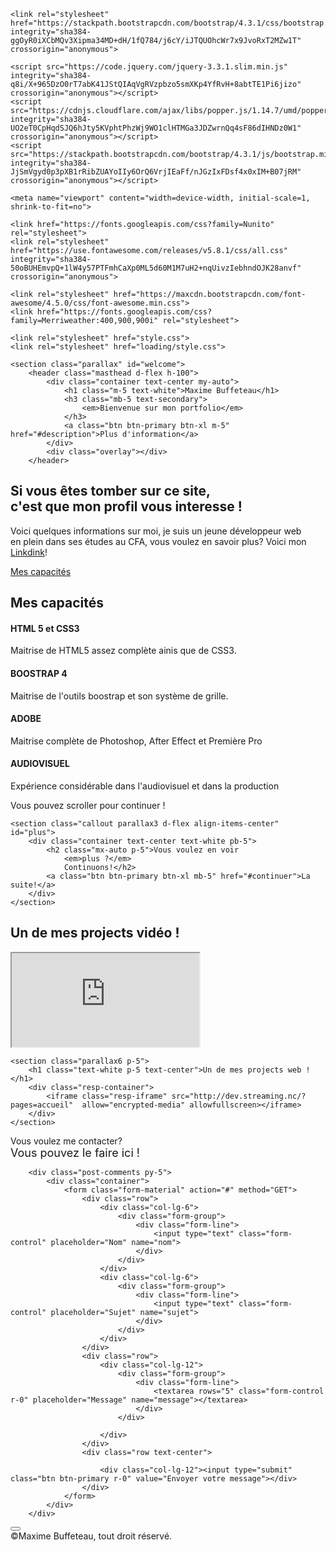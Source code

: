<!DOCTYPE html>
<html lang="fr">
<head>
    <meta charset="UTF-8">
    <title>Maxime Buffeteau</title>

    <link rel="stylesheet" href="https://stackpath.bootstrapcdn.com/bootstrap/4.3.1/css/bootstrap.min.css" integrity="sha384-ggOyR0iXCbMQv3Xipma34MD+dH/1fQ784/j6cY/iJTQUOhcWr7x9JvoRxT2MZw1T" crossorigin="anonymous">

    <script src="https://code.jquery.com/jquery-3.3.1.slim.min.js" integrity="sha384-q8i/X+965DzO0rT7abK41JStQIAqVgRVzpbzo5smXKp4YfRvH+8abtTE1Pi6jizo" crossorigin="anonymous"></script>
    <script src="https://cdnjs.cloudflare.com/ajax/libs/popper.js/1.14.7/umd/popper.min.js" integrity="sha384-UO2eT0CpHqdSJQ6hJty5KVphtPhzWj9WO1clHTMGa3JDZwrnQq4sF86dIHNDz0W1" crossorigin="anonymous"></script>
    <script src="https://stackpath.bootstrapcdn.com/bootstrap/4.3.1/js/bootstrap.min.js" integrity="sha384-JjSmVgyd0p3pXB1rRibZUAYoIIy6OrQ6VrjIEaFf/nJGzIxFDsf4x0xIM+B07jRM" crossorigin="anonymous"></script>

    <meta name="viewport" content="width=device-width, initial-scale=1, shrink-to-fit=no">

    <link href="https://fonts.googleapis.com/css?family=Nunito" rel="stylesheet">
    <link rel="stylesheet" href="https://use.fontawesome.com/releases/v5.8.1/css/all.css" integrity="sha384-50oBUHEmvpQ+1lW4y57PTFmhCaXp0ML5d60M1M7uH2+nqUivzIebhndOJK28anvf" crossorigin="anonymous">

    <link rel="stylesheet" href="https://maxcdn.bootstrapcdn.com/font-awesome/4.5.0/css/font-awesome.min.css">
    <link href="https://fonts.googleapis.com/css?family=Merriweather:400,900,900i" rel="stylesheet">

    <link rel="stylesheet" href="style.css">
    <link rel="stylesheet" href="loading/style.css">
</head>



<body>

    <section class="parallax" id="welcome">
        <header class="masthead d-flex h-100">
            <div class="container text-center my-auto">
                <h1 class="m-5 text-white">Maxime Buffeteau</h1>
                <h3 class="mb-5 text-secondary">
                    <em>Bienvenue sur mon portfolio</em>
                </h3>
                <a class="btn btn-primary btn-xl m-5" href="#description">Plus d'information</a>
            </div>
            <div class="overlay"></div>
        </header>
</section>
    <section class="">
        <section class="content-section parallax2 d-flex align-items-center" id="description">
            <div class="container text-center">
                <div class="row">
                    <div class="col-lg-10 mx-auto">
                        <h2 class="m-5">Si vous êtes tomber sur ce site,<br> c'est que mon profil vous interesse !</h2>
                        <p class="lead mt-5">Voici quelques informations sur moi, je suis un jeune développeur web <br>en plein dans
                            ses études au CFA, vous voulez en savoir plus? Voici mon
                            <a href="https://fr.linkedin.com/">Linkdink</a>!</p>
                        <a class="btn btn-dark btn-xl m-5" href="#capacites">Mes capacités</a>
                    </div>
                </div>
            </div>
        </section>
</section>
    <section class="content-section text-white text-center parallax5 d-flex align-items-center" id="capacites">
        <div class="container">
            <div class="content-section-heading">
                <h2 class="p-5">Mes capacités</h2>
            </div>
            <div class="row p-5">
                <div class="col-lg-3 col-md-6 mb-5 mb-lg-0">
          <span class="service-icon rounded-circle mx-auto mb-3" style="font-size: 100px;">
            <i class="fab fa-html5"></i>
          </span>
                    <h4>
                        <strong>HTML 5 et CSS3</strong>
                    </h4>
                    <p class="text-faded mb-0">Maitrise de HTML5 assez complète ainis que de CSS3.</p>
                </div>
                <div class="col-lg-3 col-md-6 mb-5 mb-lg-0">
          <span class="service-icon rounded-circle mx-auto mb-3" style="font-size: 100px;">
            <i class="fab fa-bootstrap"></i>
          </span>
                    <h4>
                        <strong>BOOSTRAP 4</strong>
                    </h4>
                    <p class="text-faded mb-0">Maitrise de l'outils boostrap et son système de grille.</p>
                </div>
                <div class="col-lg-3 col-md-6 mb-5 mb-md-0">
          <span class="service-icon rounded-circle mx-auto mb-3" style="font-size: 100px;">
            <i class="fab fa-adobe"></i>
          </span>
                    <h4>
                        <strong>ADOBE</strong>
                    </h4>
                    <p class="text-faded mb-0">Maitrise complète de Photoshop, After Effect et Première Pro</p>
                </div>
                <div class="col-lg-3 col-md-6">
          <span class="service-icon rounded-circle mx-auto mb-3" style="font-size: 100px;">
            <i class="fas fa-video"></i>
          </span>
                    <h4>
                        <strong>AUDIOVISUEL</strong>
                    </h4>
                    <p class="text-faded mb-0">Expérience considérable dans l'audiovisuel et dans la production</p>
                </div>
            </div>
            <p class="text-muted font-italic">Vous pouvez scroller pour continuer !</p>
        </div>
    </section>

    <section class="callout parallax3 d-flex align-items-center" id="plus">
        <div class="container text-center text-white pb-5">
            <h2 class="mx-auto p-5">Vous voulez en voir
                <em>plus ?</em>
                Continuons!</h2>
            <a class="btn btn-primary btn-xl mb-5" href="#continuer">La suite!</a>
        </div>
    </section>

<section class="parallax4 p-5" id="continuer">
    <h1 class="text-white p-5 text-center">Un de mes projects vidéo !</h1>
    <div class="resp-container">
        <iframe class="resp-iframe" src="https://www.youtube.com/embed/VLgJsByBb_4?rel=0;&autoplay=1&mute=1" allow="encrypted-media"></iframe>
    </div>
</section>

    <section class="parallax6 p-5">
        <h1 class="text-white p-5 text-center">Un de mes projects web !</h1>
        <div class="resp-container">
            <iframe class="resp-iframe" src="http://dev.streaming.nc/?pages=accueil"  allow="encrypted-media" allowfullscreen></iframe>
        </div>
    </section>


<section class="parallax7">
        <div class="text-center text-muted pt-5" >
            <span class="font-italic">Vous voulez me contacter?</span>
        </div>
        <div class="text-center text-white pb-5">
            <span class="text-uppercase" style="font-size: large;">Vous pouvez le faire ici !</span>
        </div>

        <div class="post-comments py-5">
            <div class="container">
                <form class="form-material" action="#" method="GET">
                    <div class="row">
                        <div class="col-lg-6">
                            <div class="form-group">
                                <div class="form-line">
                                    <input type="text" class="form-control" placeholder="Nom" name="nom">
                                </div>
                            </div>
                        </div>
                        <div class="col-lg-6">
                            <div class="form-group">
                                <div class="form-line">
                                    <input type="text" class="form-control" placeholder="Sujet" name="sujet">
                                </div>
                            </div>
                        </div>
                    </div>
                    <div class="row">
                        <div class="col-lg-12">
                            <div class="form-group">
                                <div class="form-line">
                                    <textarea rows="5" class="form-control r-0" placeholder="Message" name="message"></textarea>
                                </div>
                            </div>

                        </div>
                    </div>
                    <div class="row text-center">

                        <div class="col-lg-12"><input type="submit" class="btn btn-primary r-0" value="Envoyer votre message"></div>
                    </div>
                </form>
            </div>
        </div>
</section>
    <button id="myBtn"><a href="#welcome" style="color: white;"><i class="fas fa-arrow-up"></i></a></button>
<footer class="bg-dark">
    <div class="text-muted text-center p-3">
        ©Maxime Buffeteau, tout droit réservé.
    </div>
</footer>

<script>
    $(document).ready(function(){
        setInterval(ToggleDiv, 100);
    });
    function ToggleDiv(){
        $(#loading).toggle();
        $(#welcome).toggle();
    }
</script>

</body>
</html>
